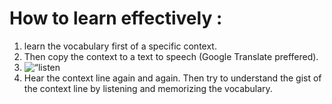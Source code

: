 <h1>How to learn effectively :</h1> <ol> <li>learn the vocabulary first of a specific context.</li> 
<li>Then copy the context to a text to speech (Google Translate preffered).</li> 
<li><img src=“images/images.png” alt=“listen to audio of google translate”></li> 
<li>Hear the context line again and again. Then try to understand the gist of the context line by listening and memorizing the vocabulary.</li> </ol> 
